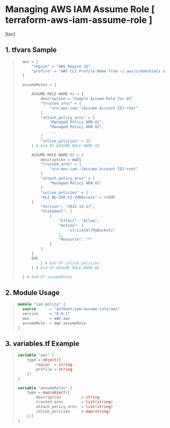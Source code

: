 # Managing AWS IAM Assume Role [ terraform-aws-iam-assume-role ]

[toc]

## 1. tfvars Sample
> ```terraform
>   aws = {
>       "region" = "AWS Region ID"
>       "profile" = "AWS CLI Profile Name from ~/.aws/credentials or config"
>   }
> 
>   assumeRoles = {
> 
>       ASSUME-ROLE-NAME-01 = {
>           description = "Sample Assume Role for 01"
>           "trusted_arns" = [
>               "arn:aws:iam::[Assume Account ID]:root"
>           ]
>           "attach_policy_arns" = [
>               "Managed Policy ARN 01",
>               "Managed Policy ARN 02",
>               ...
>           ]
>           "inline_policies" = {}
>       } # End Of ASSUME-ROLE-NAME-01
> 
>       ASSUME-ROLE-NAME-02 = {
>           description = null
>           "trusted_arns" = [
>               "arn:aws:iam::[Assume Account ID]:root"
>           ]
>           "attach_policy_arns" = [
>               "Managed Policy ARN 01"
>           ]
>           "inline_policies" = {
>           "HLI-BU-USR-S3-VODAccess" = <<EOF
>       {
>           "Version": "2012-10-17",
>           "Statement": [
>               {
>                   "Effect": "Allow",
>                   "Action": [
>                       "s3:ListAllMyBuckets"
>                   ],
>                   "Resource": "*"
>               }
>           ]
>       }
>       EOF
>           } # End Of inline_policies
>       } # End Of ASSUME-ROLE-NAME-02
> 
>   } # End Of assumeRoles
>   ```

## 2. Module Usage

> ```terraform
>module "iam-policy" {
>   source      = "anthunt/iam-assume-role/aws"
>   version     = "0.0.1"
>   aws         = var.aws
>   assumeRole  = var.assumeRole
>}
> ```

## 3. variables.tf Example

>```terraform
> variable "aws" {
>     type = object({
>         region  = string
>         profile = string
>     })
> }
> 
> variable "assumeRoles" {
>     type = map(object({
>         description         = string
>         trusted_arns        = list(string)
>         attach_policy_arns  = list(string)
>         inline_policies     = map(string)
>     }))
> }
>```